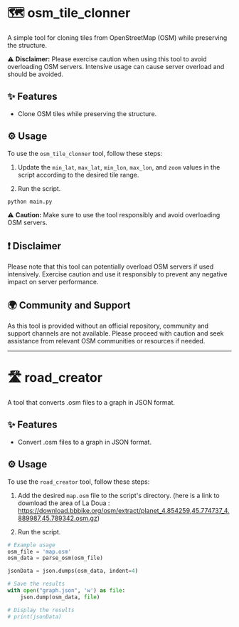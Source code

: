 # 🗺️ osm_tile_clonner

A simple tool for cloning tiles from OpenStreetMap (OSM) while preserving the structure.

⚠️ **Disclaimer:** Please exercise caution when using this tool to avoid overloading OSM servers. Intensive usage can cause server overload and should be avoided.

## ✨ Features

- Clone OSM tiles while preserving the structure.

## ⚙️ Usage

To use the `osm_tile_clonner` tool, follow these steps:

1. Update the `min_lat`, `max_lat`, `min_lon`, `max_lon`, and `zoom` values in the script according to the desired tile range.

2. Run the script.

```python
python main.py
```

⚠️ **Caution:** Make sure to use the tool responsibly and avoid overloading OSM servers.

## ❗️ Disclaimer

Please note that this tool can potentially overload OSM servers if used intensively. Exercise caution and use it responsibly to prevent any negative impact on server performance.

## 🌍 Community and Support

As this tool is provided without an official repository, community and support channels are not available. Please proceed with caution and seek assistance from relevant OSM communities or resources if needed.

---

# 🛣️ road_creator

A tool that converts .osm files to a graph in JSON format.

## ✨ Features

- Convert .osm files to a graph in JSON format.

## ⚙️ Usage

To use the `road_creator` tool, follow these steps:

1. Add the desired `map.osm` file to the script's directory.    (here is a link to download the area of La Doua : https://download.bbbike.org/osm/extract/planet_4.854259,45.774737_4.889987,45.789342.osm.gz)

2. Run the script.

```python
# Example usage
osm_file = 'map.osm'
osm_data = parse_osm(osm_file)

jsonData = json.dumps(osm_data, indent=4)

# Save the results
with open("graph.json", 'w') as file:
    json.dump(osm_data, file)

# Display the results
# print(jsonData)
```
